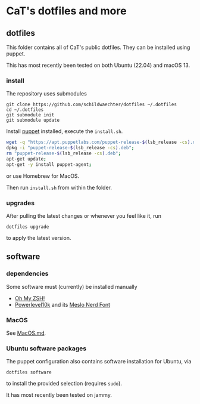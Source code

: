 # CaT's dotfiles and more

## dotfiles

This folder contains all of CaT's public dotfiles.
They can be installed using puppet.

This has most recently been tested on both Ubuntu (22.04) and macOS 13.

### install

The repository uses submodules
```
git clone https://github.com/schildwaechter/dotfiles ~/.dotfiles
cd ~/.dotfiles
git submodule init
git submodule update
```

Install [puppet](https://www.puppet.com/docs/puppet/7/install_agents.html) installed, execute the `install.sh`.
```bash
wget -q "https://apt.puppetlabs.com/puppet-release-$(lsb_release -cs).deb"
dpkg -i "puppet-release-$(lsb_release -cs).deb";
rm "puppet-release-$(lsb_release -cs).deb";
apt-get update;
apt-get -y install puppet-agent;
```
or use Homebrew for MacOS.

Then run `install.sh` from within the folder.

### upgrades

After pulling the latest changes or whenever you feel like it, run
```
dotfiles upgrade
```
to apply the latest version.

## software

### dependencies

Some software must (currently) be installed manually

* [Oh My ZSH!](https://ohmyz.sh/#install)
* [Powerlevel10k](https://github.com/romkatv/powerlevel10k#installation)
  and its [Meslo Nerd Font](https://github.com/romkatv/powerlevel10k#meslo-nerd-font-patched-for-powerlevel10k)

### MacOS

See [MacOS.md](MacOS.md).

### Ubuntu software packages

The puppet configuration also contains software installation for Ubuntu, via
```
dotfiles software
```
to install the provided selection (requires `sudo`).

It has most recently been tested on jammy.

